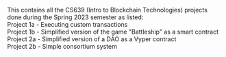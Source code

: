 This contains all the CS639 (Intro to Blockchain Technologies) projects done during the Spring 2023 semester as listed:  
Project 1a - Executing custom transactions  
Project 1b - Simplified version of the game "Battleship" as a smart contract  
Project 2a - Simplified version of a DAO as a Vyper contract  
Project 2b - Simple consortium system
